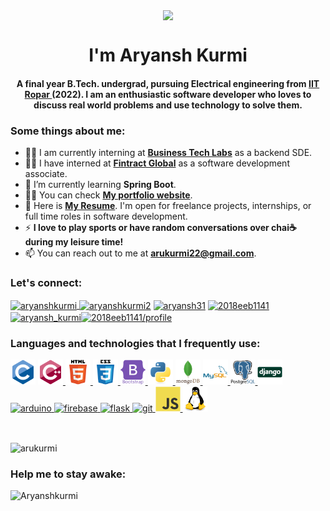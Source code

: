 
<p align="center"> <img align="center" src="https://media.giphy.com/media/26xBwdIuRJiAIqHwA/giphy.gif" width="100px" ></p>

<h1 align="center">I'm Aryansh Kurmi</h1>
<h4 align="center">A final year B.Tech. undergrad, pursuing Electrical engineering from <a href="https://www.iitrpr.ac.in/"> IIT Ropar </a>(2022). I am an enthusiastic software developer who loves to discuss real world problems and use technology to solve them. </h4>


<h3 align="left">Some things about me:</h3>

- 👨‍💻 I am currently interning at **[Business Tech Labs](https://www.businesstechlabs.com/)** as a backend SDE.
- 👨‍💻 I have interned at **[Fintract Global](https://www.fintract.co.uk/)** as a software development associate.
- 🌱 I’m currently learning **Spring Boot**.
- 👨‍💻 You can check **[My portfolio website](https://arukurmi.github.io/aryansite/)**.
- 📄 Here is **[My Resume](https://drive.google.com/file/d/1uYRD9x1TmDJFjyHb06ab66wrhcccOWLv/view?usp=sharing)**. I'm open for freelance projects, internships, or full time roles in software development.
- ⚡ **I love to play sports or have random conversations over chai☕ during my leisure time!**
- 📫 You can reach out to me at **arukurmi22@gmail.com**.

<h3 align="left">Let's connect:</h3>

<p align="center">

<a href="https://linkedin.com/in/aryanshkurmi" target="blank"> <img align="center" src="https://raw.githubusercontent.com/rahuldkjain/github-profile-readme-generator/master/src/images/icons/Social/linked-in-alt.svg" alt="aryanshkurmi" height="30" width="40" />
</a> <a href="https://twitter.com/aryanshkurmi2" target="blank"><img align="center" src="https://raw.githubusercontent.com/rahuldkjain/github-profile-readme-generator/master/src/images/icons/Social/twitter.svg" alt="aryanshkurmi2" height="30" width="40" /></a> <a href="https://www.codechef.com/users/aryansh31" target="blank"><img align="center" src="https://cdn.jsdelivr.net/npm/simple-icons@3.1.0/icons/codechef.svg" alt="aryansh31" height="30" width="40" /></a> <a href="https://www.leetcode.com/2018eeb1141" target="blank"><img align="center" src="https://raw.githubusercontent.com/rahuldkjain/github-profile-readme-generator/master/src/images/icons/Social/leet-code.svg" alt="2018eeb1141" height="30" width="40" /></a><a href="https://www.hackerrank.com/aryansh_kurmi" target="blank"><img align="center" src="https://raw.githubusercontent.com/rahuldkjain/github-profile-readme-generator/master/src/images/icons/Social/hackerrank.svg" alt="aryansh_kurmi" height="30" width="40" /></a><a href="https://auth.geeksforgeeks.org/user/2018eeb1141/profile" target="blank"><img align="center" src="https://raw.githubusercontent.com/rahuldkjain/github-profile-readme-generator/master/src/images/icons/Social/geeks-for-geeks.svg" alt="2018eeb1141/profile" height="30" width="40" /></a>

</p>

<h3 align="left">Languages and technologies that I frequently use:</h3>

<p align="left"> 

  <a href="https://www.cprogramming.com/" target="_blank" rel="noreferrer"><img src="https://raw.githubusercontent.com/devicons/devicon/master/icons/c/c-original.svg" alt="c" width="40" height="40"/></a> <a href="https://www.w3schools.com/cpp/" target="_blank" rel="noreferrer"> <img src="https://raw.githubusercontent.com/devicons/devicon/master/icons/cplusplus/cplusplus-original.svg" alt="cplusplus" width="40" height="40"/> </a> 
<a href="https://www.w3.org/html/" target="_blank" rel="noreferrer"> <img src="https://raw.githubusercontent.com/devicons/devicon/master/icons/html5/html5-original-wordmark.svg" alt="html5" width="40" height="40"/> </a> <a href="https://www.w3schools.com/css/" target="_blank" rel="noreferrer"> <img src="https://raw.githubusercontent.com/devicons/devicon/master/icons/css3/css3-original-wordmark.svg" alt="css3" width="40" height="40"/> </a> <a href="https://getbootstrap.com" target="_blank" rel="noreferrer"> <img src="https://raw.githubusercontent.com/devicons/devicon/master/icons/bootstrap/bootstrap-plain-wordmark.svg" alt="bootstrap" width="40" height="40"/> </a>
<a href="https://www.python.org" target="_blank" rel="noreferrer"> <img src="https://raw.githubusercontent.com/devicons/devicon/master/icons/python/python-original.svg" alt="python" width="40" height="40"/> </a>   <a href="https://www.mongodb.com/" target="_blank" rel="noreferrer"> <img src="https://raw.githubusercontent.com/devicons/devicon/master/icons/mongodb/mongodb-original-wordmark.svg" alt="mongodb" width="40" height="40"/> </a> <a href="https://www.mysql.com/" target="_blank" rel="noreferrer"> <img src="https://raw.githubusercontent.com/devicons/devicon/master/icons/mysql/mysql-original-wordmark.svg" alt="mysql" width="40" height="40"/> </a> <a href="https://www.postgresql.org" target="_blank" rel="noreferrer"> <img src="https://raw.githubusercontent.com/devicons/devicon/master/icons/postgresql/postgresql-original-wordmark.svg" alt="postgresql" width="40" height="40"/> </a> <a href="https://www.djangoproject.com/" target="_blank" rel="noreferrer"> <img src="https://raw.githubusercontent.com/devicons/devicon/master/icons/django/django-original.svg" alt="django" width="40" height="40"/> </a>  <a href="https://www.arduino.cc/" target="_blank" rel="noreferrer"> <img src="https://cdn.worldvectorlogo.com/logos/arduino-1.svg" alt="arduino" width="40" height="40"/> </a>   <a href="https://firebase.google.com/" target="_blank" rel="noreferrer"> <img src="https://www.vectorlogo.zone/logos/firebase/firebase-icon.svg" alt="firebase" width="40" height="40"/> </a> <a href="https://flask.palletsprojects.com/" target="_blank" rel="noreferrer"> <img src="https://www.vectorlogo.zone/logos/pocoo_flask/pocoo_flask-icon.svg" alt="flask" width="40" height="40"/> </a> <a href="https://git-scm.com/" target="_blank" rel="noreferrer"> <img src="https://www.vectorlogo.zone/logos/git-scm/git-scm-icon.svg" alt="git" width="40" height="40"/> </a> <a href="https://developer.mozilla.org/en-US/docs/Web/JavaScript" target="_blank" rel="noreferrer"> <img src="https://raw.githubusercontent.com/devicons/devicon/master/icons/javascript/javascript-original.svg" alt="javascript" width="40" height="40"/> </a>  <a href="https://www.linux.org/" target="_blank" rel="noreferrer"> <img src="https://raw.githubusercontent.com/devicons/devicon/master/icons/linux/linux-original.svg" alt="linux" width="40" height="40"/> </a> 
<br>
</p>
<br>
<p><img align="center" src="https://github-readme-stats.vercel.app/api/top-langs?username=arukurmi&show_icons=true&theme=dark&cache_seconds=1800&locale=en&layout=compact" alt="arukurmi" /></p>
<h3 align="left">Help me to stay awake:</h3>
<p><a href="https://www.buymeacoffee.com/Aryanshkurmi"> <img align="left" src="https://cdn.buymeacoffee.com/buttons/v2/default-yellow.png" height="50" width="210" alt="Aryanshkurmi" /></a></p>
